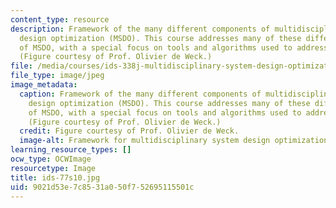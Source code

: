 ```yaml
---
content_type: resource
description: Framework of the many different components of multidisciplinary system
  design optimization (MSDO). This course addresses many of these different areas
  of MSDO, with a special focus on tools and algorithms used to address MSDO problems.
  (Figure courtesy of Prof. Olivier de Weck.)
file: /media/courses/ids-338j-multidisciplinary-system-design-optimization-spring-2010/9021d53e7c8531a050f752695115501c_ids-77s10.jpg
file_type: image/jpeg
image_metadata:
  caption: Framework of the many different components of multidisciplinary system
    design optimization (MSDO). This course addresses many of these different areas
    of MSDO, with a special focus on tools and algorithms used to address MSDO problems.
    (Figure courtesy of Prof. Olivier de Weck.)
  credit: Figure courtesy of Prof. Olivier de Weck.
  image-alt: Framework for multidisciplinary system design optimization.
learning_resource_types: []
ocw_type: OCWImage
resourcetype: Image
title: ids-77s10.jpg
uid: 9021d53e-7c85-31a0-50f7-52695115501c
---
```

